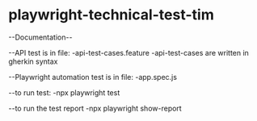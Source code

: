 # playwright-technical-test-tim

--Documentation--

--API test is in file: 
    -api-test-cases.feature
    -api-test-cases are written in gherkin syntax

--Playwright automation test is in file:
    -app.spec.js

--to run test:
    -npx playwright test

--to run the test report
    -npx playwright show-report
